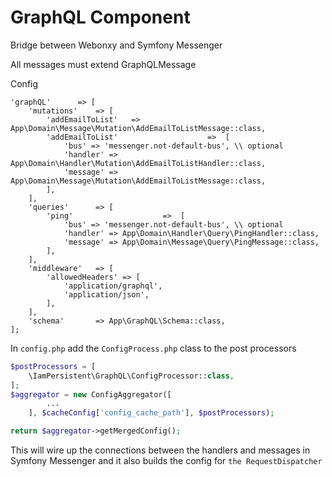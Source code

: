 GraphQL Component
=================

Bridge between Webonxy and Symfony Messenger

All messages must extend GraphQLMessage

Config
```
'graphQL'      => [
    'mutations'    => [
        'addEmailToList'   => App\Domain\Message\Mutation\AddEmailToListMessage::class,
        'addEmailToList'                    =>  [
            'bus' => 'messenger.not-default-bus', \\ optional
            'handler' => App\Domain\Handler\Mutation\AddEmailToListHandler::class,
            'message' => App\Domain\Message\Mutation\AddEmailToListMessage::class,
        ],
    ],
    'queries'      => [
        'ping'                    =>  [
            'bus' => 'messenger.not-default-bus', \\ optional
            'handler' => App\Domain\Handler\Query\PingHandler::class,
            'message' => App\Domain\Message\Query\PingMessage::class,
        ],
    ],
    'middleware'   => [
        'allowedHeaders' => [
            'application/graphql',
            'application/json',
        ],
    ],
    'schema'       => App\GraphQL\Schema::class,
];
```

In `config.php` add the `ConfigProcess.php` class to the post processors

```php 
$postProcessors = [
    \IamPersistent\GraphQL\ConfigProcessor::class,
];
$aggregator = new ConfigAggregator([
        ...
    ], $cacheConfig['config_cache_path'], $postProcessors); 

return $aggregator->getMergedConfig();
```

This will wire up the connections between the handlers and messages in Symfony Messenger
and it also builds the config for `the RequestDispatcher`
